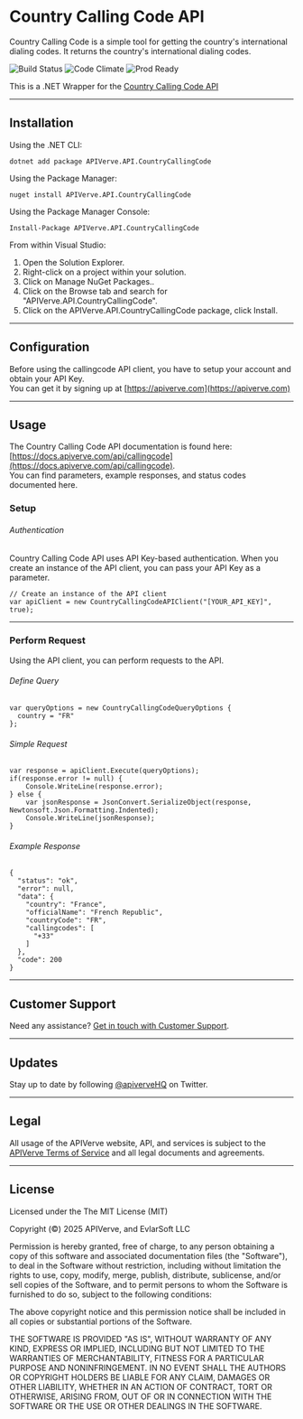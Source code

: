 Country Calling Code API
============

Country Calling Code is a simple tool for getting the country's international dialing codes. It returns the country's international dialing codes.

![Build Status](https://img.shields.io/badge/build-passing-green)
![Code Climate](https://img.shields.io/badge/maintainability-B-purple)
![Prod Ready](https://img.shields.io/badge/production-ready-blue)

This is a .NET Wrapper for the [Country Calling Code API](https://apiverve.com/marketplace/api/callingcode)

---

## Installation

Using the .NET CLI:
```
dotnet add package APIVerve.API.CountryCallingCode
```

Using the Package Manager:
```
nuget install APIVerve.API.CountryCallingCode
```

Using the Package Manager Console:
```
Install-Package APIVerve.API.CountryCallingCode
```

From within Visual Studio:

1. Open the Solution Explorer.
2. Right-click on a project within your solution.
3. Click on Manage NuGet Packages..
4. Click on the Browse tab and search for "APIVerve.API.CountryCallingCode".
5. Click on the APIVerve.API.CountryCallingCode package, click Install.


---

## Configuration

Before using the callingcode API client, you have to setup your account and obtain your API Key.  
You can get it by signing up at [https://apiverve.com](https://apiverve.com)

---

## Usage

The Country Calling Code API documentation is found here: [https://docs.apiverve.com/api/callingcode](https://docs.apiverve.com/api/callingcode).  
You can find parameters, example responses, and status codes documented here.

### Setup

###### Authentication
Country Calling Code API uses API Key-based authentication. When you create an instance of the API client, you can pass your API Key as a parameter.

```
// Create an instance of the API client
var apiClient = new CountryCallingCodeAPIClient("[YOUR_API_KEY]", true);
```

---


### Perform Request
Using the API client, you can perform requests to the API.

###### Define Query

```
var queryOptions = new CountryCallingCodeQueryOptions {
  country = "FR"
};
```

###### Simple Request

```
var response = apiClient.Execute(queryOptions);
if(response.error != null) {
	Console.WriteLine(response.error);
} else {
    var jsonResponse = JsonConvert.SerializeObject(response, Newtonsoft.Json.Formatting.Indented);
    Console.WriteLine(jsonResponse);
}
```

###### Example Response

```
{
  "status": "ok",
  "error": null,
  "data": {
    "country": "France",
    "officialName": "French Republic",
    "countryCode": "FR",
    "callingcodes": [
      "+33"
    ]
  },
  "code": 200
}
```

---

## Customer Support

Need any assistance? [Get in touch with Customer Support](https://apiverve.com/contact).

---

## Updates
Stay up to date by following [@apiverveHQ](https://twitter.com/apiverveHQ) on Twitter.

---

## Legal

All usage of the APIVerve website, API, and services is subject to the [APIVerve Terms of Service](https://apiverve.com/terms) and all legal documents and agreements.

---

## License
Licensed under the The MIT License (MIT)

Copyright (&copy;) 2025 APIVerve, and EvlarSoft LLC

Permission is hereby granted, free of charge, to any person obtaining a copy of this software and associated documentation files (the "Software"), to deal in the Software without restriction, including without limitation the rights to use, copy, modify, merge, publish, distribute, sublicense, and/or sell copies of the Software, and to permit persons to whom the Software is furnished to do so, subject to the following conditions:

The above copyright notice and this permission notice shall be included in all copies or substantial portions of the Software.

THE SOFTWARE IS PROVIDED "AS IS", WITHOUT WARRANTY OF ANY KIND, EXPRESS OR IMPLIED, INCLUDING BUT NOT LIMITED TO THE WARRANTIES OF MERCHANTABILITY, FITNESS FOR A PARTICULAR PURPOSE AND NONINFRINGEMENT. IN NO EVENT SHALL THE AUTHORS OR COPYRIGHT HOLDERS BE LIABLE FOR ANY CLAIM, DAMAGES OR OTHER LIABILITY, WHETHER IN AN ACTION OF CONTRACT, TORT OR OTHERWISE, ARISING FROM, OUT OF OR IN CONNECTION WITH THE SOFTWARE OR THE USE OR OTHER DEALINGS IN THE SOFTWARE.